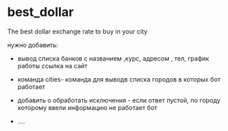 # best_dollar
The best dollar exchange rate to buy in your city

нужно добавить:
- вывод списка банков с названием ,курс, адресом , тел,
график работы ссылка на сайт

- команда cities- команда для выводв списка городов в которых бот работает

- добавить о обработать исключения - если ответ пустой, по городу которому ввели информацию 
не работает бот

- ....